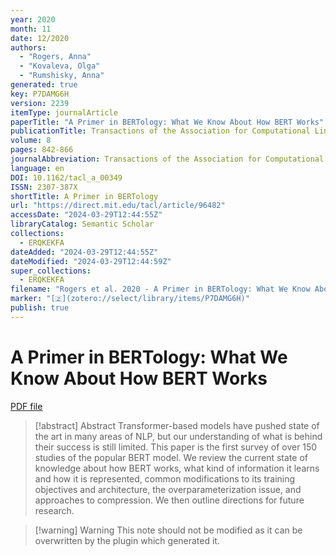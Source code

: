 ```yaml
---
year: 2020
month: 11
date: 12/2020
authors:
  - "Rogers, Anna"
  - "Kovaleva, Olga"
  - "Rumshisky, Anna"
generated: true
key: P7DAMG6H
version: 2239
itemType: journalArticle
paperTitle: "A Primer in BERTology: What We Know About How BERT Works"
publicationTitle: Transactions of the Association for Computational Linguistics
volume: 8
pages: 842-866
journalAbbreviation: Transactions of the Association for Computational Linguistics
language: en
DOI: 10.1162/tacl_a_00349
ISSN: 2307-387X
shortTitle: A Primer in BERTology
url: "https://direct.mit.edu/tacl/article/96482"
accessDate: "2024-03-29T12:44:55Z"
libraryCatalog: Semantic Scholar
collections:
  - ERQKEKFA
dateAdded: "2024-03-29T12:44:55Z"
dateModified: "2024-03-29T12:44:59Z"
super_collections:
  - ERQKEKFA
filename: "Rogers et al. 2020 - A Primer in BERTology: What We Know About How BERT Works.pdf"
marker: "[🇿](zotero://select/library/items/P7DAMG6H)"
publish: true
---
```

# A Primer in BERTology: What We Know About How BERT Works

[PDF file](/Papers/PDFs/Rogers%20et%20al.%202020%20-%20A%20Primer%20in%20BERTology:%20What%20We%20Know%20About%20How%20BERT%20Works.pdf)

> [!abstract] Abstract
> Transformer-based models have pushed state of the art in many areas of NLP, but our understanding of what is behind their success is still limited. This paper is the first survey of over 150 studies of the popular BERT model. We review the current state of knowledge about how BERT works, what kind of information it learns and how it is represented, common modifications to its training objectives and architecture, the overparameterization issue, and approaches to compression. We then outline directions for future research.

>[!warning] Warning
> This note should not be modified as it can be overwritten by the plugin which generated it.

